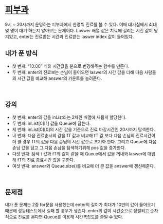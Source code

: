 # [피부과](https://github.com/malvr00/Java-algorithm/blob/master/lecture2/stap3/stap3-4/src/Main.java)

9시 ~ 20시까지 운영하는 피부과에서 한명씩 진료를 볼 수 있다. 이때 대기실에서 최대 몇 명이 대기 하는지 알아보는 문제이다. Laswer 배열 값은 치료에 걸리는 시간 값이 담겨있고, enter는 진료받는 시간과 진료받는 laswer index 값이 들어있다.
<br/>

## 내가 푼 방식
* 첫 번째: “10:00” 식의 시간값을 분으로 변경해주는 함수를 만든다.
* 두 번째: enter의 진료보는 손님이 들어오면 laswer의 시간 값을 더해 다음 사람들의 시간 값을 비교해 answer의 카운트를 늘려준다.

<br/>

## 강의
* 첫 번째: enter의 값을 inList라는 2차원 배열에 새롭게 할당한다.
* 두 번째: inList[0][1] 값을 Queue에 담는다.
* 세 번째: inList[0][0]의 시간 값을 기준으로 진료 마감시간인 20시까지 탐색한다.
* 네 번째: 다음 진료순서의 값을 fT 값과 비교해 fT 값 보다 다음 손님의 진료시간이 더 클 경우 fT의 값을 다음 손님의 시간 값으로 초기화 한다. 그리고 Queue에 다음 손님 값을 담고 그 다음 손님을 탐색하기위해 pos 값을 증가한다.
* 다섯 번째: 탐색 t 값과 fT의 값이 같을 때 Queue에서 값을 꺼내와 laswer에 대입해 fT의 진료 종료시간 값을 구한다.
* 여섯 번째: answer와 Queue.size()를 비교해 더 큰 값을 answer에 갱신해준다.


<br/>

## 문제점
내가 푼 문제는 2중 for문을 사용했는데 enter의 길이가 최대가 10만의 값이 들어오기 때문에 성능테스트에서 실패 할 경우가 생긴다. enter의 값이 시간순으로 정렬되고 순차적으로 진료를 본다면 Queue를 이용해 시간복잡도를 줄일 수 있다.
